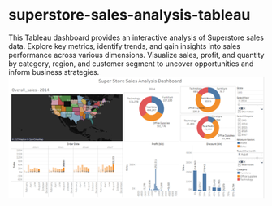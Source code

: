 # superstore-sales-analysis-tableau
This Tableau dashboard provides an interactive analysis of Superstore sales data. Explore key metrics, identify trends, and gain insights into sales performance across various dimensions. Visualize sales, profit, and quantity by category, region, and customer segment to uncover opportunities and inform business strategies.
![image_alt](https://github.com/Pankajpipely/superstore-sales-analysis-tableau/blob/7c96c9b7b69a514136ea0979695bae5b8a909818/Screenshot%202025-08-13%20144912.png)
